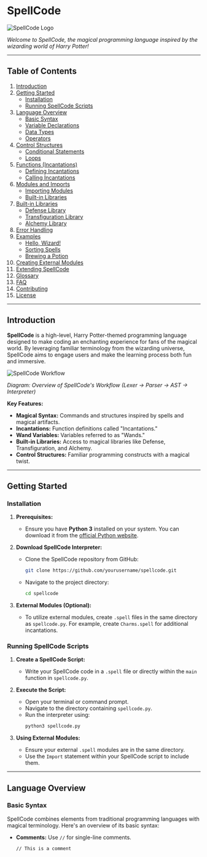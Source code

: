 # SpellCode

![SpellCode Logo](images/spellcode_logo.png)

*Welcome to SpellCode, the magical programming language inspired by the wizarding world of Harry Potter!*

---

## Table of Contents

1. [Introduction](#introduction)
2. [Getting Started](#getting-started)
   - [Installation](#installation)
   - [Running SpellCode Scripts](#running-spellcode-scripts)
3. [Language Overview](#language-overview)
   - [Basic Syntax](#basic-syntax)
   - [Variable Declarations](#variable-declarations)
   - [Data Types](#data-types)
   - [Operators](#operators)
4. [Control Structures](#control-structures)
   - [Conditional Statements](#conditional-statements)
   - [Loops](#loops)
5. [Functions (Incantations)](#functions-incantations)
   - [Defining Incantations](#defining-incantations)
   - [Calling Incantations](#calling-incantations)
6. [Modules and Imports](#modules-and-imports)
   - [Importing Modules](#importing-modules)
   - [Built-in Libraries](#built-in-libraries)
7. [Built-in Libraries](#built-in-libraries-1)
   - [Defense Library](#defense-library)
   - [Transfiguration Library](#transfiguration-library)
   - [Alchemy Library](#alchemy-library)
8. [Error Handling](#error-handling)
9. [Examples](#examples)
   - [Hello, Wizard!](#hello-wizard)
   - [Sorting Spells](#sorting-spells)
   - [Brewing a Potion](#brewing-a-potion)
10. [Creating External Modules](#creating-external-modules)
11. [Extending SpellCode](#extending-spellcode)
12. [Glossary](#glossary)
13. [FAQ](#faq)
14. [Contributing](#contributing)
15. [License](#license)

---

## Introduction

**SpellCode** is a high-level, Harry Potter-themed programming language designed to make coding an enchanting experience for fans of the magical world. By leveraging familiar terminology from the wizarding universe, SpellCode aims to engage users and make the learning process both fun and immersive.

![SpellCode Workflow](images/spellcode_workflow.png)

*Diagram: Overview of SpellCode's Workflow (Lexer → Parser → AST → Interpreter)*

**Key Features:**

- **Magical Syntax:** Commands and structures inspired by spells and magical artifacts.
- **Incantations:** Function definitions called "Incantations."
- **Wand Variables:** Variables referred to as "Wands."
- **Built-in Libraries:** Access to magical libraries like Defense, Transfiguration, and Alchemy.
- **Control Structures:** Familiar programming constructs with a magical twist.

---

## Getting Started

### Installation

1. **Prerequisites:**
   - Ensure you have **Python 3** installed on your system. You can download it from the [official Python website](https://www.python.org/downloads/).

2. **Download SpellCode Interpreter:**
   - Clone the SpellCode repository from GitHub:
     ```bash
     git clone https://github.com/yourusername/spellcode.git
     ```
   - Navigate to the project directory:
     ```bash
     cd spellcode
     ```

3. **External Modules (Optional):**
   - To utilize external modules, create `.spell` files in the same directory as `spellcode.py`. For example, create `Charms.spell` for additional incantations.

### Running SpellCode Scripts

1. **Create a SpellCode Script:**
   - Write your SpellCode code in a `.spell` file or directly within the `main` function in `spellcode.py`.

2. **Execute the Script:**
   - Open your terminal or command prompt.
   - Navigate to the directory containing `spellcode.py`.
   - Run the interpreter using:
     ```bash
     python3 spellcode.py
     ```

3. **Using External Modules:**
   - Ensure your external `.spell` modules are in the same directory.
   - Use the `Import` statement within your SpellCode script to include them.

---

## Language Overview

### Basic Syntax

SpellCode combines elements from traditional programming languages with magical terminology. Here's an overview of its basic syntax:

- **Comments:** Use `//` for single-line comments.
  ```spellcode
  // This is a comment
